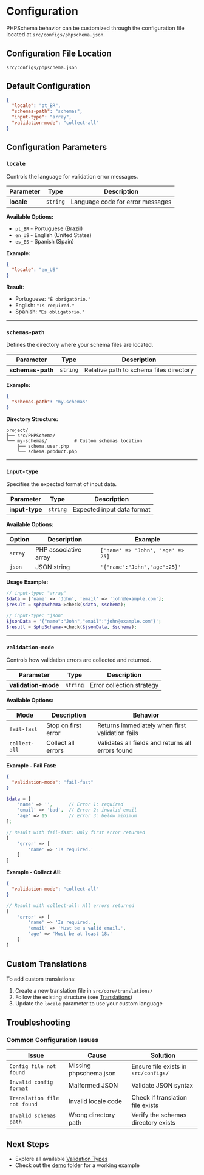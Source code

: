 # Configuration

PHPSchema behavior can be customized through the configuration file located at `src/configs/phpschema.json`.

## Configuration File Location

```
src/configs/phpschema.json
```

## Default Configuration

```json
{
  "locale": "pt_BR",
  "schemas-path": "schemas",
  "input-type": "array",
  "validation-mode": "collect-all"
}
```

## Configuration Parameters

### `locale`

Controls the language for validation error messages.

| Parameter | Type | Description |
|-----------|------|-------------|
| **locale** | `string` | Language code for error messages |

**Available Options:**
- `pt_BR` - Portuguese (Brazil)
- `en_US` - English (United States)  
- `es_ES` - Spanish (Spain)

**Example:**
```json
{
  "locale": "en_US"
}
```

**Result:**
- Portuguese: `"É obrigatório."`
- English: `"Is required."`
- Spanish: `"Es obligatorio."`

---

### `schemas-path`

Defines the directory where your schema files are located.

| Parameter | Type | Description |
|-----------|------|-------------|
| **schemas-path** | `string` | Relative path to schema files directory |

**Example:**
```json
{
  "schemas-path": "my-schemas"
}
```

**Directory Structure:**
```
project/
├── src/PHPSchema/
└── my-schemas/          # Custom schemas location
    ├── schema.user.php
    └── schema.product.php
```

---

### `input-type`

Specifies the expected format of input data.

| Parameter | Type | Description |
|-----------|------|-------------|
| **input-type** | `string` | Expected input data format |

**Available Options:**

| Option | Description | Example |
|--------|-------------|---------|
| `array` | PHP associative array | `['name' => 'John', 'age' => 25]` |
| `json` | JSON string | `'{"name":"John","age":25}'` |

**Usage Example:**
```php
// input-type: "array"
$data = ['name' => 'John', 'email' => 'john@example.com'];
$result = $phpSchema->check($data, $schema);

// input-type: "json"  
$jsonData = '{"name":"John","email":"john@example.com"}';
$result = $phpSchema->check($jsonData, $schema);
```

---

### `validation-mode`

Controls how validation errors are collected and returned.

| Parameter | Type | Description |
|-----------|------|-------------|
| **validation-mode** | `string` | Error collection strategy |

**Available Options:**

| Mode | Description | Behavior |
|------|-------------|----------|
| `fail-fast` | Stop on first error | Returns immediately when first validation fails |
| `collect-all` | Collect all errors | Validates all fields and returns all errors found |

**Example - Fail Fast:**
```json
{
  "validation-mode": "fail-fast"
}
```

```php
$data = [
    'name' => '',      // Error 1: required
    'email' => 'bad',  // Error 2: invalid email
    'age' => 15        // Error 3: below minimum
];

// Result with fail-fast: Only first error returned
[
    'error' => [
        'name' => 'Is required.'
    ]
]
```

**Example - Collect All:**
```json
{
  "validation-mode": "collect-all"
}
```

```php
// Result with collect-all: All errors returned
[
    'error' => [
        'name' => 'Is required.',
        'email' => 'Must be a valid email.',
        'age' => 'Must be at least 18.'
    ]
]
```

## Custom Translations

To add custom translations:

1. Create a new translation file in `src/core/translations/`
2. Follow the existing structure (see [Translations](translations.md))
3. Update the `locale` parameter to use your custom language

## Troubleshooting

### Common Configuration Issues

| Issue | Cause | Solution |
|-------|-------|----------|
| `Config file not found` | Missing phpschema.json | Ensure file exists in `src/configs/` |
| `Invalid config format` | Malformed JSON | Validate JSON syntax |
| `Translation file not found` | Invalid locale code | Check if translation file exists |
| `Invalid schemas path` | Wrong directory path | Verify the schemas directory exists |

## Next Steps

- Explore all available [Validation Types](validation-types.md)
- Check out the [demo](../demo) folder for a working example